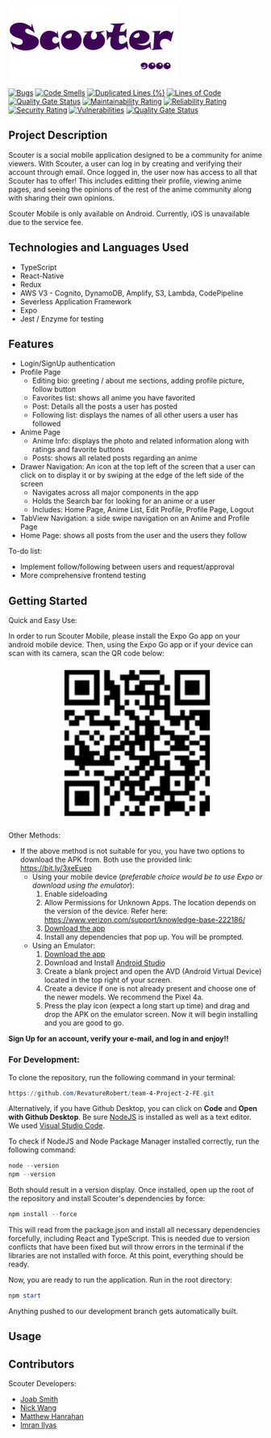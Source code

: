 ![Scouter Home Page](app/assets/scouter.png)


[![Bugs](https://sonarcloud.io/api/project_badges/measure?project=RevatureRobert_team-4-Project-2-FE&metric=bugs)](https://sonarcloud.io/dashboard?id=RevatureRobert_team-4-Project-2-FE)
[![Code Smells](https://sonarcloud.io/api/project_badges/measure?project=RevatureRobert_team-4-Project-2-FE&metric=code_smells)](https://sonarcloud.io/dashboard?id=RevatureRobert_team-4-Project-2-FE)
[![Duplicated Lines (%)](https://sonarcloud.io/api/project_badges/measure?project=RevatureRobert_team-4-Project-2-FE&metric=duplicated_lines_density)](https://sonarcloud.io/dashboard?id=RevatureRobert_team-4-Project-2-FE)
[![Lines of Code](https://sonarcloud.io/api/project_badges/measure?project=RevatureRobert_team-4-Project-2-FE&metric=ncloc)](https://sonarcloud.io/dashboard?id=RevatureRobert_team-4-Project-2-FE)
[![Quality Gate Status](https://sonarcloud.io/api/project_badges/measure?project=RevatureRobert_team-4-Project-2-FE&metric=alert_status)](https://sonarcloud.io/dashboard?id=RevatureRobert_team-4-Project-2-FE)
[![Maintainability Rating](https://sonarcloud.io/api/project_badges/measure?project=RevatureRobert_team-4-Project-2-FE&metric=sqale_rating)](https://sonarcloud.io/dashboard?id=RevatureRobert_team-4-Project-2-FE)
[![Reliability Rating](https://sonarcloud.io/api/project_badges/measure?project=RevatureRobert_team-4-Project-2-FE&metric=reliability_rating)](https://sonarcloud.io/dashboard?id=RevatureRobert_team-4-Project-2-FE)
[![Security Rating](https://sonarcloud.io/api/project_badges/measure?project=RevatureRobert_team-4-Project-2-FE&metric=security_rating)](https://sonarcloud.io/dashboard?id=RevatureRobert_team-4-Project-2-FE)
[![Vulnerabilities](https://sonarcloud.io/api/project_badges/measure?project=RevatureRobert_team-4-Project-2-FE&metric=vulnerabilities)](https://sonarcloud.io/dashboard?id=RevatureRobert_team-4-Project-2-FE)
[![Quality Gate Status](https://sonarcloud.io/api/project_badges/measure?project=RevatureRobert_team-4-Project-2-FE&metric=alert_status)](https://sonarcloud.io/dashboard?id=RevatureRobert_team-4-Project-2-FE)

## Project Description
Scouter is a social mobile application designed to be a community for anime viewers. With Scouter, a user can log in by creating and verifying their account through email. Once logged in, the user now has access to all that Scouter has to offer! This includes editting their profile, viewing anime pages, and seeing the opinions of the rest of the anime community along with sharing their own opinions.

Scouter Mobile is only available on Android. Currently, iOS is unavailable due to the service fee.

## Technologies and Languages Used
* TypeScript
* React-Native
* Redux
* AWS V3 - Cognito, DynamoDB, Amplify, S3, Lambda, CodePipeline
* Severless Application Framework
* Expo
* Jest / Enzyme for testing

## Features
* Login/SignUp authentication
* Profile Page
  * Editing bio: greeting / about me sections, adding profile picture, follow button
  * Favorites list: shows all anime you have favorited 
  * Post: Details all the posts a user has posted
  * Following list: displays the names of all other users a user has followed
* Anime Page
  * Anime Info: displays the photo and related information along with ratings and favorite buttons
  * Posts: shows all related posts regarding an anime
* Drawer Navigation: An icon at the top left of the screen that a user can click on to display it or by swiping at the edge of the left side of the screen
  * Navigates across all major components in the app
  * Holds the Search bar for looking for an anime or a user
  * Includes: Home Page, Anime List, Edit Profile, Profile Page, Logout
* TabView Navigation: a side swipe navigation on an Anime and Profile Page
* Home Page: shows all posts from the user and the users they follow

To-do list:
* Implement follow/following between users and request/approval
* More comprehensive frontend testing

## Getting Started
Quick and Easy Use: 

In order to run Scouter Mobile, please install the Expo Go app on your android mobile device. Then, using the Expo Go app or if your device can scan with its camera, scan the QR code below:

<p align="center">
 <img src = "https://github.com/RevatureRobert/team-4-Project-2-FE/blob/main/app/assets/qrcode.png" alt="QR Code">
</p>

Other Methods:
* If the above method is not suitable for you, you have two options to download the APK from. Both use the provided link: https://bit.ly/3xeEuep
  * Using your mobile device (*preferable choice would be to use Expo or download using the emulator*):
    1. Enable sideloading
    2. Allow Permissions for Unknown Apps. The location depends on the version of the device. Refer here: https://www.verizon.com/support/knowledge-base-222186/
    3. [Download the app](https://bit.ly/3xeEuep)
    4. Install any dependencies that pop up. You will be prompted.
  * Using an Emulator:
    1. [Download the app](https://bit.ly/3xeEuep)
    2. Download and Install [Android Studio](https://developer.android.com/studio)
    3. Create a blank project and open the AVD (Android Virtual Device) located in the top right of your screen.
    4. Create a device if one is not already present and choose one of the newer models. We recommend the Pixel 4a.
    5. Press the play icon (expect a long start up time) and drag and drop the APK on the emulator screen. Now it will begin installing and you are good to go.

**Sign Up for an account, verify your e-mail, and log in and enjoy!!**

### For Development:

To clone the repository, run the following command in your terminal:
```powershell
https://github.com/RevatureRobert/team-4-Project-2-FE.git
```

Alternatively, if you have Github Desktop, you can click on **Code** and **Open with Github Desktop**.
Be sure [NodeJS](https://nodejs.org/en/download/) is installed as well as a text editor. We used [Visual Studio Code](https://code.visualstudio.com/download).

To check if NodeJS and Node Package Manager installed correctly, run the following command:
```powershell
node --version
npm --version
```
Both should result in a version display.
Once installed, open up the root of the repository and install Scouter's dependencies by force: 
```powershell
npm install --force
```
This will read from the package.json and install all necessary dependencies forcefully, including React and TypeScript. This is needed due to version conflicts that have been fixed but will throw errors in the terminal if the libraries are not installed with force. At this point, everything should be ready.

Now, you are ready to run the application. Run in the root directory:
```powershell
npm start
```
Anything pushed to our development branch gets automatically built.

## Usage


## Contributors
Scouter Developers:
* [Joab Smith](https://github.com/j-m-smith426) 
* [Nick Wang](https://github.com/nickwanguu) 
* [Matthew Hanrahan](https://github.com/Thomas-Marik)
* [Imran Ilyas](https://github.com/imranilyas)
